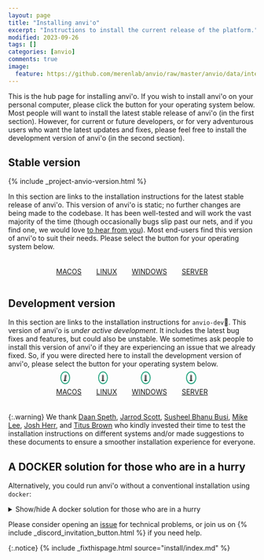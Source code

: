 ```yaml
---
layout: page
title: "Installing anvi'o"
excerpt: "Instructions to install the current release of the platform."
modified: 2023-09-26
tags: []
categories: [anvio]
comments: true
image:
  feature: https://github.com/merenlab/anvio/raw/master/anvio/data/interactive/images/logo.png
---
```


<style>
.emoji::before {
  content: "💪";
  position: relative;
  background-color: white;
  margin-left: -15px;
  border: 2px solid #73AD21;
  border-radius: 50%;
  border-color: #2aa883;
  padding: 5px;
  }

.emoji-icon {
  font-size: 10px;
}
</style>

This is the hub page for installing anvi'o. If you wish to install anvi'o on your personal computer, please click the button for your operating system below. Most people will want to install the latest stable release of anvi'o (in the first section). However, for current or future developers, or for very adventurous users who want the latest updates and fixes, please feel free to install the development version of anvi'o (in the second section).

## Stable version

{% include _project-anvio-version.html %}

In this section are links to the installation instructions for the latest stable release of anvi'o. This version of anvi'o is static; no further changes are being made to the codebase. It has been well-tested and will work the vast majority of the time (though occasionally bugs slip past our nets, and if you find one, we would love [to hear from you](https://github.com/merenlab/anvio/issues/new/choose)). Most end-users find this version of anvi'o to suit their needs. Please select the button for your operating system below.

<div style="display: flex; align-item:center; align-content: center; margin-bottom: 20px; margin-top: 20px; justify-content: center;">
  <a href="/install/macos-stable/" target="_blank" style="margin-right: 30px; text-align: center;"><i class="fa-brands fa-apple fa-5x"></i><p style="text-align: center;">MACOS</p></a>
  <a href="/install/linux-stable/" target="_blank" style="margin-right: 30px; text-align: center;"><i class="fa-brands fa-linux fa-5x"></i><p style="text-align: center;">LINUX</p></a>
  <a href="/install/windows-stable/" target="_blank" style="margin-right: 30px; text-align: center;"><i class="fa-brands fa-windows fa-5x"></i><p style="text-align: center;">WINDOWS</p></a>
  <a href="/install/server-stable/" style="text-align: center;" target="_blank"><i class="fa-solid fa-server fa-5x"></i><p style="text-align: center;">SERVER</p></a>
</div>

## Development version

In this section are links to the installation instructions for `anvio-dev`💪. This version of anvi'o is _under active development_. It includes the latest bug fixes and features, but could also be unstable. We sometimes ask people to install this version of anvi'o if they are experiencing an issue that we already fixed. So, if you were directed here to install the development version of anvi'o, please select the button for your operating system below.

<div style="display: flex; align-item:center; align-content: center; margin-bottom: 20px; justify-content: center;">
  <a href="/install/macos-dev/" target="_blank" style="margin-right: 30px; text-align: center;"><i class="fa-brands fa-apple fa-5x"><span class="emoji-icon emoji"></span></i><p style="text-align: center;">MACOS</p></a>
  <a href="/install/linux-dev/" target="_blank" style="margin-right: 30px; text-align: center;"><i class="fa-brands fa-linux fa-5x"></i><span class="emoji-icon emoji"></span><p style="text-align: center;">LINUX</p></a>
  <a href="/install/windows-dev/" target="_blank" style="margin-right: 30px; text-align: center;"><i class="fa-brands fa-windows fa-5x"></i><span class="emoji-icon emoji"></span><p style="text-align: center;">WINDOWS</p></a>
  <a href="/install/server-dev/" style="text-align: center;" target="_blank"><i class="fa-solid fa-server fa-5x"></i><span class="emoji-icon emoji"></span><p style="text-align: center;">SERVER</p></a>
</div>


{:.warning}
We thank [Daan Speth](https://twitter.com/daanspeth), [Jarrod Scott](https://orcid.org/0000-0001-9863-1318), [Susheel Bhanu Busi](https://scholar.google.com/citations?user=U0g3IzQAAAAJ&hl=en), [Mike Lee](https://twitter.com/AstrobioMike), [Josh Herr](http://joshuaherr.com/), and [Titus Brown](https://scholar.google.com/citations?user=O4rYanMAAAAJ) who kindly invested their time to test the installation instructions on different systems and/or made suggestions to these documents to ensure a smoother installation experience for everyone.

## A DOCKER solution for those who are in a hurry
Alternatively, you could run anvi'o without a conventional installation using `docker`:

<details markdown="1"><summary>Show/hide A docker solution for those who are in a hurry</summary>

We do recommend you to install anvi'o on your system, but **if you just want to run anvi'o without any installation**, you can actually do it within minutes using [docker](https://docs.docker.com/get-docker/).

The docker solution is very simple, guaranteed to work, and very effective to do quick analyses or visualize anvi'o data currencies from others without having to install anything. A more detailed article on how to run anvi'o in docker [is here](https://merenlab.org/2015/08/22/docker-image-for-anvio/), but here is a brief set of steps.

Assuming you have docker installed and running on your computer, first pull the container:

``` bash
docker pull meren/anvio:7
```

{:.notice}
Instead of the version number shown above, you can use ANY version number listed on [this Docker Hub page](https://hub.docker.com/r/meren/anvio/tags).

This step will take a few minutes and require about 15Gb of disk space. Once it is done, you can run it the following way:

```
docker run --rm -it -v `pwd`:`pwd` -w `pwd` -p 8080:8080 meren/anvio:7
```

And that's it! You are now in a virtual environment that runs anvi'o. You can exit this environment by pressing `CTRL+D`.

{:.warning}
If you wish to do resource demanding analyses, don't forget to increase the CPU and memory resources allocated for anvi'o using the docker Preferences menu.

If you at some point want to remove all containers and reclaim all the storage space, you can run this after exiting all containers:

```
docker system prune --force -a
```
</details>

Please consider opening an <a href="https://github.com/meren/anvio/issues">issue</a> for technical problems, or join us on {% include _discord_invitation_button.html %} if you need help.

{:.notice}
{% include _fixthispage.html source="install/index.md" %}
